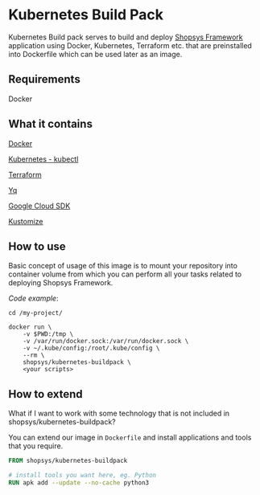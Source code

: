 # Kubernetes Build Pack
Kubernetes Build pack serves to build and deploy [Shopsys Framework](https://github.com/shopsys/shopsys) application using Docker, Kubernetes, Terraform etc. that are preinstalled into Dockerfile which can be used later as an image.

## Requirements
Docker

## What it contains
[Docker](https://www.docker.com/)

[Kubernetes - kubectl](https://kubernetes.io/)

[Terraform](https://www.terraform.io/)

[Yq](https://github.com/kislyuk/yq)

[Google Cloud SDK](https://cloud.google.com/sdk/)

[Kustomize](https://github.com/kubernetes-sigs/kustomize)

## How to use
Basic concept of usage of this image is to mount your repository into container volume from which you can perform all your tasks related to deploying Shopsys Framework.

*Code example*: 

```
cd /my-project/

docker run \
    -v $PWD:/tmp \
    -v /var/run/docker.sock:/var/run/docker.sock \
    -v ~/.kube/config:/root/.kube/config \
    --rm \
    shopsys/kubernetes-buildpack \
    <your scripts>
```

## How to extend
What if I want to work with some technology that is not included in shopsys/kubernetes-buildpack?

You can extend our image in `Dockerfile` and install applications and tools that you require.

```Dockerfile
FROM shopsys/kubernetes-buildpack

# install tools you want here, eg. Python
RUN apk add --update --no-cache python3
```